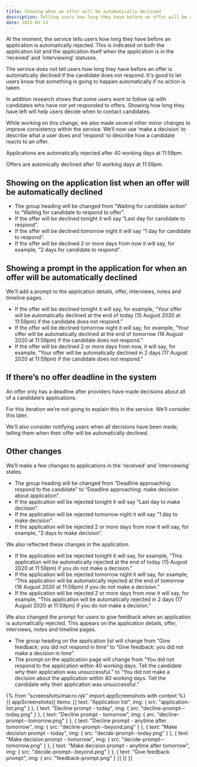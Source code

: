 ```yaml
---
title: Showing when an offer will be automatically declined
description: Telling users how long they have before an offer will be automatically declined if the candidate does not respond
date: 2021-02-11
---
```


At the moment, the service tells users how long they have before an application is automatically rejected. This is indicated on both the application list and the application itself when the application is in the ‘received’ and ‘interviewing’ statuses.

The service does not tell users how long they have before an offer is automatically declined if the candidate does not respond. It's good to let users know that something is going to happen automatically if no action is taken.

In addition research shows that some users want to follow up with candidates who have not yet responded to offers. Showing how long they have left will help users decide when to contact candidates.

While working on this change, we also made several other minor changes to improve consistency within the service. We‘ll now use ‘make a decision’ to describe what a user does and ‘respond‘ to describe how a candidate reacts to an offer. 

Applications are automatically rejected after 40 working days at 11:59pm. 

Offers are automically declined after 10 working days at 11:59pm.

## Showing on the application list when an offer will be automatically declined

- The group heading will be changed from “Waiting for candidate action“ to “Waiting for candidate to respond to offer”.
- If the offer will be declined tonight it will say “Last day for candidate to respond”. 
- If the offer will be declined tomorrow night it will say “1 day for candidate to respond”.
- If the offer will be declined 2 or more days from now it will say, for example, “2 days for candidate to respond”.

## Showing a prompt in the application for when an offer will be automatically declined 

We'll add a prompt to the application details, offer, interviews, notes and timeline pages.

- If the offer will be declined tonight it will say, for example, “Your offer will be automatically declined at the end of today (15 August 2020 at 11:59pm) if the candidate does not respond.”
- If the offer will be declined tomorrow night it will say, for example, “Your offer will be automatically declined at the end of tomorrow (16 August 2020 at 11:59pm) if the candidate does not respond.”
- If the offer will be declined 2 or more days from now, it will say, for example, “Your offer will be automatically declined in 2 days (17 August 2020 at 11:59pm) if the candidate does not respond.”

## If there’s no offer deadline in the system

An offer only has a deadline after providers have made decisions about all of a candidate’s applications.

For this iteration we’re not going to explain this in the service. We’ll consider this later.

We’ll also consider notifying users when all decisions have been made, telling them when their offer will be automatically declined.

## Other changes

We’ll make a few changes to applications in the ‘received’ and ‘interviewing’ states.

- The group heading will be changed from “Deadline approaching: respond to the candidate” to “Deadline approaching: make decision about application”.
- If the application will be rejected tonight it will say “Last day to make decision”.
- If the application will be rejected tomorrow night it will say “1 day to make decision”.
- If the application will be rejected 2 or more days from now it will say, for example, “2 days to make decision”.

We also reflected these changes in the application.

- If the application will be rejected tonight it will say, for example, “This application will be automatically rejected at the end of today (15 August 2020 at 11:59pm) if you do not make a decision.”
- If the application will be rejected tomorrow night it will say, for example, “This application will be automatically rejected at the end of tomorrow (16 August 2020 at 11:59pm) if you do not make a decision.”
- If the application will be rejected 2 or more days from now it will say, for example, “This application will be automatically rejected in 2 days (17 August 2020 at 11:59pm) if you do not make a decision.”

We also changed the prompt for users to give feedback when an application is automatically rejected. This appears on the application details, offer, interviews, notes and timeline pages.

- The group heading on the application list will change from “Give feedback: you did not respond in time” to “Give feedback: you did not make a decision in time”.
- The prompt on the application page will change from “You did not respond to the application within 40 working days. Tell the candidate why their application was unsuccessful.” to “You did not make a decision about the application within 40 working days. Tell the candidate why their application was unsuccessful.”

{% from "screenshots/macro.njk" import appScreenshots with context %}
{{ appScreenshots({
  items: [{
    text: "Application list",
    img: {
      src: "application-list.png"
    }
  }, {
    text: "Decline prompt - today",
    img: {
      src: "decline-prompt--today.png"
    }
  }, {
    text: "Decline prompt - tomorrow",
    img: {
      src: "decline-prompt--tomorrow.png"
    }
  }, {
    text: "Decline prompt - anytime after tomorrow",
    img: {
      src: "decline-prompt--beyond.png"
    }
  }, {
    text: "Make decision prompt - today",
    img: {
      src: "decide-prompt--today.png"
    }
  }, {
    text: "Make decision prompt - tomorrow",
    img: {
      src: "decide-prompt--tomorrow.png"
    }
  }, {
    text: "Make decision prompt - anytime after tomorrow",
    img: {
      src: "decide-prompt--beyond.png"
    }
  }, {
    text: "Give feedback prompt",
    img: {
      src: "feedback-prompt.png"
    }
  }]
}) }}
